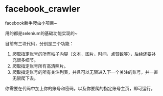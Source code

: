 # facebook_crawler
facebook新手爬虫小项目~

用的都是selenium的基础功能实现的~

目前有三块代码，分别是三个功能：
  1.  爬取指定账号的所有帖子内容（文本，图片，时间，点赞数等），后续还要补充很多细节。
  2.  爬取指定账号所有高清照片。
  3.  爬取指定账号的所有关注列表，并且可以无限进入下一个关注的账号，并一直无限爬下去。

你需要在代码中加上你的账号和密码，以及你要爬的指定账号主页，即可运行。
